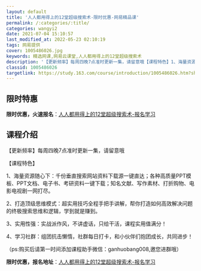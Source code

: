 ```yaml
---
layout: default
title: '人人都用得上的12堂超级搜索术-限时优惠-网易精品课'
permalink: /:categories/:title/
categories: wangyi2
date: 2021-07-04 15:10:57
last_modified_at: 2022-05-23 02:10:19
tags: 网易提供
cover: 1005486026.jpg
keywords: 精选网课,网易云课堂,人人都用得上的12堂超级搜索术
description: '【更新频率】每周四晚7点准时更新一集，请留意哦【课程特色】1、海量资源随心下：千份垂直搜索网站资料下载源一键直达；各种高'
classid: 1005486026
targetlink: https://study.163.com/course/introduction/1005486026.htm?share=1&shareId=1025206652&utm_campaign=share&utm_medium=iphoneShare&utm_source=&utm_u=1025206652
---
```


## 限时特惠

**限时优惠，火速报名**：[人人都用得上的12堂超级搜索术-报名学习](https://study.163.com/course/introduction/1005486026.htm?share=1&shareId=1025206652&utm_campaign=share&utm_medium=iphoneShare&utm_source=&utm_u=1025206652)

## 课程介绍

【更新频率】每周四晚7点准时更新一集，请留意哦

【课程特色】

1、海量资源随心下：千份垂直搜索网站资料下载源一键直达；各种高质量PPT模板、PPT文档、电子书、考研资料一键下载；知名文献、写作素材、打折购物、电影电视剧一网打尽。



2、打造顶级思维模式：超实用技巧全程手把手讲解，帮你打造如何高效解决问题的终极搜索思维和逻辑，学到就是赚到。



3、实用性强：实战派作风，不讲虚话，只给干活，课程实用值满分！



4、学习社群：组团抗击懒惰，社群每日打卡，和小伙伴们抱团成长，共同进步！



（ps:购买后请第一时间添加课程助手微信：ganhuobang008,邀您进群哦）

**限时优惠，报名地址**：[人人都用得上的12堂超级搜索术-报名学习](https://study.163.com/course/introduction/1005486026.htm?share=1&shareId=1025206652&utm_campaign=share&utm_medium=iphoneShare&utm_source=&utm_u=1025206652)

